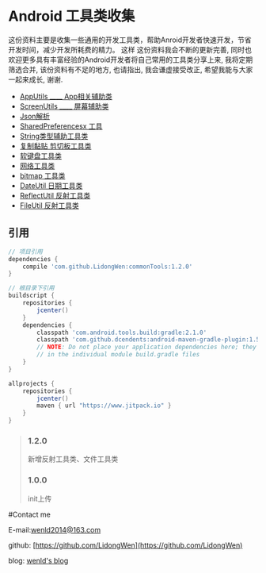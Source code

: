 # Android 工具类收集
这份资料主要是收集一些通用的开发工具类，帮助Anroid开发者快速开发，节省开发时间，减少开发所耗费的精力。
这样
这份资料我会不断的更新完善, 同时也欢迎更多具有丰富经验的Android开发者将自己常用的工具类分享上来, 我将定期筛选合并, 该份资料有不足的地方, 也请指出, 我会谦虚接受改正, 希望我能与大家一起来成长, 谢谢.

- [AppUtils ____ App相关辅助类](https://github.com/LidongWen/commonTools//blob/master/doc/appUtils.md)
- [ScreenUtils ____ 屏幕辅助类](https://github.com/LidongWen/commonTools//blob/master/doc/screenUtils.md)
- [Json解析](https://github.com/LidongWen/commonTools//blob/master/doc/jsonUtil.md)
- [SharedPreferencesx  工具](https://github.com/LidongWen/commonTools//blob/master/doc/spUtil.md)
- [String类型辅助工具类](https://github.com/LidongWen/commonTools//blob/master/doc/stringUtil.md)
- [复制黏贴 剪切板工具类](https://github.com/LidongWen/commonTools//blob/master/doc/clipboardUtil.md)
- [软键盘工具类](https://github.com/LidongWen/commonTools//blob/master/doc/keyboardUtil.md)
- [网络工具类](https://github.com/LidongWen/commonTools//blob/master/doc/netUtil.md)
- [bitmap 工具类](https://github.com/LidongWen/commonTools//blob/master/doc/bitmapUtil.md)
- [DateUtil 日期工具类](https://github.com/LidongWen/commonTools//blob/master/doc/dateUtil.md)
- [ReflectUtil 反射工具类](https://github.com/LidongWen/commonTools//blob/master/doc/ReflectUtil.md)
- [FileUtil 反射工具类](https://github.com/LidongWen/commonTools//blob/master/doc/FileUtil.md)


## 引用
```groovy
// 项目引用
dependencies {
    compile 'com.github.LidongWen:commonTools:1.2.0'
}

// 根目录下引用
buildscript {
    repositories {
        jcenter()
    }
    dependencies {
        classpath 'com.android.tools.build:gradle:2.1.0'
        classpath 'com.github.dcendents:android-maven-gradle-plugin:1.5'
        // NOTE: Do not place your application dependencies here; they belong
        // in the individual module build.gradle files
    }
}

allprojects {
    repositories {
        jcenter()
        maven { url "https://www.jitpack.io" }
    }
}
```
> ### 1.2.0
> 新增反射工具类、文件工具类
> ### 1.0.0
> init上传

#Contact me

E-mail:wenld2014@163.com

github: [https://github.com/LidongWen](https://github.com/LidongWen)

blog: [wenld's blog](http://blog.csdn.net/sinat_15877283)
